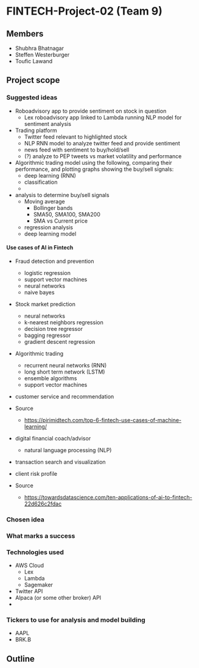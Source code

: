 # FINTECH-Project-02 (Team 9)

## Members
- Shubhra Bhatnagar
- Steffen Westerburger
- Toufic Lawand

## Project scope
### Suggested ideas
- Roboadvisory app to provide sentiment on stock in question
	- Lex roboadvisory app linked to Lambda running NLP model for sentiment analysis
- Trading platform
	- Twitter feed relevant to highlighted stock
	- NLP RNN model to analyze twitter feed and provide sentiment
	- news feed with sentiment to buy/hold/sell
	- (?) analyze to PEP tweets vs market volatility and performance
- Algorithmic trading model using the following, comparing their performance, and plotting graphs showing the buy/sell signals:
	- deep learning (RNN)
	- classification
	-
- analysis to determine buy/sell signals
	- Moving average
		- Bollinger bands
		- SMA50, SMA100, SMA200
		- SMA vs Current price
	- regression analysis
	- deep learning model

#### Use cases of AI in Fintech
- Fraud detection and prevention
    - logistic regression
    - support vector machines
    - neural networks
    - naive bayes
- Stock market prediction
    - neural networks
    - k-nearest neighbors regression
    - decision tree regressor
    - bagging regressor
    - gradient descent regression
- Algorithmic trading
    - recurrent neural networks (RNN)
    - long short term network (LSTM)
    - ensemble algorithms
    - support vector machines
- customer service and recommendation
- Source
	- https://pirimidtech.com/top-6-fintech-use-cases-of-machine-learning/

- digital financial coach/advisor
    - natural language processing (NLP)
- transaction search and visualization
- client risk profile
- Source
	- https://towardsdatascience.com/ten-applications-of-ai-to-fintech-22d626c2fdac

### Chosen idea


### What marks a success


### Technologies used
- AWS Cloud
	- Lex
	- Lambda
	- Sagemaker
- Twitter API
- Alpaca (or some other broker) API
- 

### Tickers to use for analysis and model building
- AAPL
- BRK.B

## Outline
